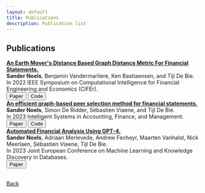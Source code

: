 ```yaml
---
layout: default
title: Publications
description: Publication list
---
```


## Publications

**[An Earth Mover's Distance Based Graph Distance Metric For Financial Statements.](https://ieeexplore.ieee.org/document/9776204)**   
**Sander Noels**, Benjamin Vandermarliere, Ken Bastiaensen, and Tijl De Bie. \
In 2022 IEEE Symposium on Computational Intelligence for Financial Engineering and Economics (CIFEr). \
[<button class="button button1">Paper</button>](https://ieeexplore.ieee.org/document/9776204)
[<button class="button button2">Code</button>](https://github.com/snoels/earth-movers-graph-distance-metric)
<br>
**[An efficient graph-based peer selection method for financial statements.](https://onlinelibrary.wiley.com/doi/full/10.1002/isaf.1539)**   
**Sander Noels**, Simon De Ridder, Sébastien Viaene, and Tijl De Bie. \
In 2023 Intelligent Systems in Accounting, Finance, and Management. \
[<button class="button button1">Paper</button>](https://onlinelibrary.wiley.com/doi/full/10.1002/isaf.1539)
[<button class="button button2">Code</button>](https://github.com/snoels/earth-movers-graph-distance-metric)
<br>
**[Automated Financial Analysis Using GPT-4.](https://link.springer.com/chapter/10.1007/978-3-031-43430-3_28)**   
**Sander Noels**, Adriaan Merlevede, Andrew Fecheyr, Maarten Vanhalst, Nick Meerlaen, Sébastien Viaene, Tijl De Bie. \
In 2023 Joint European Conference on Machine Learning and Knowledge Discovery in Databases. \
[<button class="button button1">Paper</button>](https://link.springer.com/chapter/10.1007/978-3-031-43430-3_28)
<br><br>



[Back](./)
